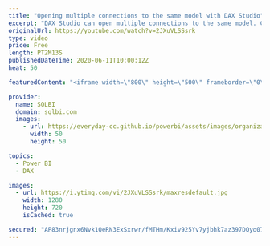 ```yaml
---
title: "Opening multiple connections to the same model with DAX Studio"
excerpt: "DAX Studio can open multiple connections to the same model. CTRL+SHIFT+N is the shortcut, but you can discover and customize other shortcuts in the options. How to learn DAX: https://www.sqlbi.com/guides/dax/ DAX Studio: https://daxstudio.org/"
originalUrl: https://youtube.com/watch?v=2JXuVLSSsrk
type: video
price: Free
length: PT2M13S
publishedDateTime: 2020-06-11T10:00:12Z
heat: 50

featuredContent: "<iframe width=\"800\" height=\"500\" frameborder=\"0\" src=\"https://www.youtube.com/embed/2JXuVLSSsrk\" allow=\"accelerometer; autoplay; encrypted-media; gyroscope; picture-in-picture\" allowfullscreen></iframe>"

provider:
  name: SQLBI
  domain: sqlbi.com
  images:
    - url: https://everyday-cc.github.io/powerbi/assets/images/organizations/sqlbi.com-50x50.jpg
      width: 50
      height: 50

topics:
  - Power BI
  - DAX

images:
  - url: https://i.ytimg.com/vi/2JXuVLSSsrk/maxresdefault.jpg
    width: 1280
    height: 720
    isCached: true

secured: "AP83nrjgnx6Nvk1QeRN3ExSxrwr/fMTHm/Kxiv925Yv7yjbhk7az397DQyo07Q/twqwXCFiGJo1YCFXTGgSoFxG2pV2pFQJPjbPqKPFRS3x/uBO1ohJrc7o3O79B+WE5lpfMD+ZKQ7U4bsFODH0i2sPSTy4LS6nzRmcDS+ioB5RS5MjWDeOXYdK8Lt4jXF8c5z0fZYPVi7iHuvcC0kmkNONE7gQjPLLO++WhYFQeemifeY490jAqxboHoFBrDpJxM0kSu46xLe138SYK/YFlzhq48Q2mLJPfnfQY53c4IAkDmLrM9AQJ0JqK/d3vMh0ION4cfjaffWVpYgrUjo/cu9z86ubtdvM38TFojTFH5T2232p4aoA2aX3VXMM4zO0DpQgGY0Ie5L9fk8+gYZ/nJmRELVQZfIC84H+j3vRmZ30=;64u/cSdfIo1uY6/VLWKMpw=="
---
```


